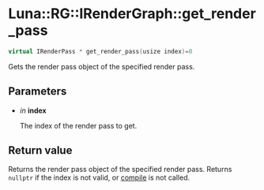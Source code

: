 # Luna::RG::IRenderGraph::get_render_pass

```c++
virtual IRenderPass * get_render_pass(usize index)=0
```

Gets the render pass object of the specified render pass. 



## Parameters
* *in* **index**

    The index of the render pass to get. 

## Return value
Returns the render pass object of the specified render pass. Returns `nullptr` if the index is not valid, or [compile](struct_luna_1_1_r_g_1_1_i_render_graph_1a5e1798a7bcfbadcc7e45b88c23736b10.md) is not called. 

